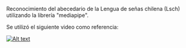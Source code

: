 Reconocimiento del abecedario de la Lengua de señas chilena (Lsch) utilizando la librería "mediapipe".

Se utilizó el siguiente video como referencia:

[![Alt text](https://img.youtube.com/vi/LhHcQJkB008/0.jpg)](https://www.youtube.com/watch?v=LhHcQJkB008)

